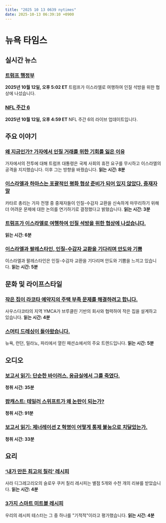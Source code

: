 ```yaml
---
title: "2025 10 13 0639 nytimes"
date: 2025-10-13 06:39:10 +0900
---
```


# 뉴욕 타임스
## 실시간 뉴스

### [트럼프 행정부](https://www.nytimes.com/live/2025/10/12/us/trump-news)
**2025년 10월 12일, 오후 5:02 ET** 트럼프가 이스라엘로 여행하여 인질 석방을 위한 협상에 나섰습니다.

### [NFL 주간 6](https://www.nytimes.com/athletic/live-blogs/nfl-week-6-live-updates-broncos-jets-london-game-score-inactives-predictions-odds-injuries/23bjshH9HHZQ)
**2025년 10월 12일, 오후 4:59 ET** NFL 주간 6의 라이브 업데이트입니다.

## 주요 이야기

### [왜 지금인가? 가자에서 인질 거래를 위한 기회를 잃은 이유](https://www.nytimes.com/2025/10/12/us/politics/lost-chances-hostage-deal-gaza-israel.html)
가자에서의 전투에 대해 트럼프 대통령은 국제 사회의 휴전 요구를 무시하고 이스라엘의 공격을 지지했습니다. 이후 그는 방향을 바꿨습니다. **읽는 시간: 8분**

### [이스라엘과 하마스는 포괄적인 평화 협상 준비가 되어 있지 않았다, 중재자 말](https://www.nytimes.com/2025/10/12/world/middleeast/israel-hamas-peace-deal.html)
카타르 총리는 가자 전쟁 중 중재자들이 인질-수감자 교환을 신속하게 마무리하기 위해 더 어려운 문제에 대한 논의를 연기하기로 결정했다고 밝혔습니다. **읽는 시간: 3분**

### [트럼프가 이스라엘로 여행하여 인질 석방을 위한 협상에 나섰습니다.](https://www.nytimes.com/live/2025/10/12/us/trump-news)
**읽는 시간: 6분**

### [이스라엘과 팔레스타인, 인질-수감자 교환을 기다리며 안도와 기쁨](https://www.nytimes.com/2025/10/12/world/middleeast/israel-gaza-hostages-prisoners-ceasefire.html)
이스라엘과 팔레스타인은 인질-수감자 교환을 기다리며 안도와 기쁨을 느끼고 있습니다. **읽는 시간: 5분**

## 문화 및 라이프스타일

### [작은 집이 라코타 예약지의 주택 부족 문제를 해결하려고 합니다.](https://www.nytimes.com/2025/10/08/realestate/lakota-tiny-homes-housing-shortage.html)
사우스다코타의 지역 YMCA가 브루클린 기반의 회사와 협력하여 작은 집을 설계하고 있습니다. **읽는 시간: 4분**

### [스머티 드레싱이 돌아왔습니다.](https://www.nytimes.com/2025/10/08/t-magazine/fashion-shows-miu-miu-prada-tradwife-smutty.html)
뉴욕, 런던, 밀라노, 파리에서 열린 패션쇼에서의 주요 트렌드입니다. **읽는 시간: 5분**

## 오디오

### [보고서 읽기: 단순한 바이러스, 응급실에서 그를 죽였다.](https://www.nytimes.com/2025/10/05/well/sam-terblanche-virus-death-columbia.html)
**청취 시간: 35분**

### [팝캐스트: 테일러 스위프트가 왜 논란이 되는가?](https://www.nytimes.com/2025/10/10/arts/music/popcast-taylor-swift-showgirl-reader-questions.html)
**청취 시간: 91분**

### [보고서 읽기: 제너레이션 Z 혁명이 어떻게 통제 불능으로 치달았는가.](https://www.nytimes.com/2025/10/08/world/asia/nepal-gen-z-revolution.html)
**청취 시간: 33분**

## 요리

### [‘내가 만든 최고의 칠리’ 레시피](https://cooking.nytimes.com/recipes/1019903-slow-cooker-chili)
사라 디그레고리오의 슬로우 쿠커 칠리 레시피는 별점 5개와 수천 개의 리뷰를 받았습니다. **읽는 시간: 4분**

### [3가지 스마트 미트볼 레시피](https://cooking.nytimes.com/article/how-to-cook-meatballs)
우리의 레시피 테스터는 그 중 하나를 "기적적"이라고 평가했습니다. **읽는 시간: 4분**